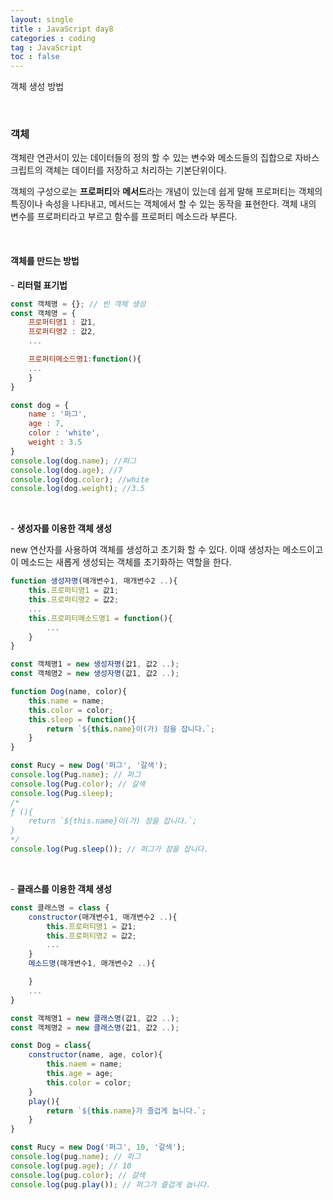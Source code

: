 ```yaml
---
layout: single
title : JavaScript day8
categories : coding
tag : JavaScript
toc : false
---
```


객체 생성 방법

<br>



### 객체

객체란 연관서이 있는 데이터들의 정의 할 수 있는 변수와 메소드들의 집합으로 자바스크립트의 객체는 데이터를 저장하고 처리하는 기본단위이다. 

객체의 구성으로는 **프로퍼티**와 **메서드**라는 개념이 있는데 쉽게 말해 프로퍼티는 객체의 특징이나 속성을 나타내고, 메서드는 객체에서 할 수 있는 동작을 표현한다. 객체 내의 변수를 프로퍼티라고 부르고 함수를 프로퍼티 메소드라 부른다.

<br>

#### 객체를 만드는 방법

\- **리터럴 표기법**

```javascript
const 객체명 = {}; // 빈 객체 생성
const 객체명 = {
    프로퍼티명1 : 값1,
    프로퍼티명2 : 값2,
    ...

    프로퍼티메소드명1:function(){
    ...
    }
}
```

```javascript
const dog = {
    name : '퍼그',
    age : 7,
    color : 'white',
    weight : 3.5
}
console.log(dog.name); //퍼그
console.log(dog.age); //7
console.log(dog.color); //white
console.log(dog.weight); //3.5
```

<br>

\- **생성자를 이용한 객체 생성**

new 연산자를 사용하여 객체를 생성하고 초기화 할 수 있다. 이때 생성자는 메소드이고 이 메소드는 새롭게 생성되는 객체를 초기화하는 역할을 한다.

```javascript
function 생성자명(매개변수1, 매개변수2 ..){
    this.프로퍼티명1 = 값1;
    this.프로퍼티명2 = 값2;
    ...
    this.프로퍼티메소드명1 = function(){
        ...
    }
}

const 객체명1 = new 생성자명(값1, 값2 ..);
const 객체명2 = new 생성자명(값1, 값2 ..);
```

```javascript
function Dog(name, color){
    this.name = name;
    this.color = color;
    this.sleep = function(){
        return `${this.name}이(가) 잠을 잡니다.`;
    }
}

const Rucy = new Dog('퍼그', '갈색');
console.log(Pug.name); // 퍼그
console.log(Pug.color); // 갈색
console.log(Pug.sleep); 
/*
ƒ (){
    return `${this.name}이(가) 잠을 잡니다.`;
}
*/
console.log(Pug.sleep()); // 퍼그가 잠을 잡니다.
```

<br>

\- **클래스를 이용한 객체 생성**

```javascript
const 클래스명 = class {
    constructor(매개변수1, 매개변수2 ..){
        this.프로퍼티명1 = 값1;
        this.프로퍼티명2 = 값2;
        ...
    }
    메소드명(매개변수1, 매개변수2 ..){

    }
    ...
}

const 객체명1 = new 클래스명(값1, 값2 ..);
const 객체명2 = new 클래스명(값1, 값2 ..);
```

```javascript
const Dog = class{
    constructor(name, age, color){
        this.naem = name;
        this.age = age;
        this.color = color;
    }
    play(){
        return `${this.name}가 즐겁게 놉니다.`;
    }
}

const Rucy = new Dog('퍼그', 10, '갈색');
console.log(pug.name); // 퍼그
console.log(pug.age); // 10
console.log(pug.color); // 갈색
console.log(pug.play()); // 퍼그가 즐겁게 놉니다.
```

<br>

